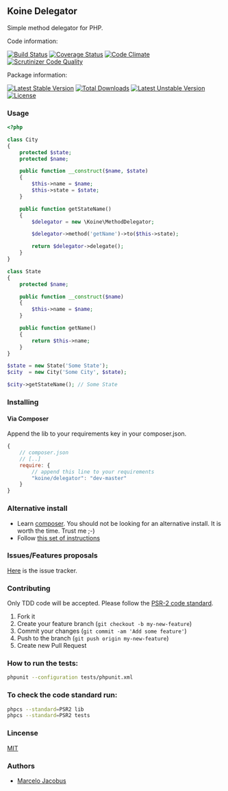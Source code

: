 Koine Delegator
-----------------

Simple method delegator for PHP.

Code information:

[![Build Status](https://travis-ci.org/koinephp/Delegator.png?branch=master)](https://travis-ci.org/koinephp/Delegator)
[![Coverage Status](https://coveralls.io/repos/koinephp/Delegator/badge.png)](https://coveralls.io/r/koinephp/Delegator)
[![Code Climate](https://codeclimate.com/github/koinephp/Delegator.png)](https://codeclimate.com/github/koinephp/Delegator)
[![Scrutinizer Code Quality](https://scrutinizer-ci.com/g/koinephp/Delegator/badges/quality-score.png?b=master)](https://scrutinizer-ci.com/g/koinephp/Delegator/?branch=master)

Package information:

[![Latest Stable Version](https://poser.pugx.org/koine/delegator/v/stable.svg)](https://packagist.org/packages/koine/delegator)
[![Total Downloads](https://poser.pugx.org/koine/delegator/downloads.svg)](https://packagist.org/packages/koine/delegator)
[![Latest Unstable Version](https://poser.pugx.org/koine/delegator/v/unstable.svg)](https://packagist.org/packages/koine/delegator)
[![License](https://poser.pugx.org/koine/delegator/license.svg)](https://packagist.org/packages/koine/delegator)

### Usage


```php
<?php

class City
{
    protected $state;
    protected $name;

    public function __construct($name, $state)
    {
        $this->name = $name;
        $this->state = $state;
    }

    public function getStateName()
    {
        $delegator = new \Koine\MethodDelegator;

        $delegator->method('getName')->to($this->state);

        return $delegator->delegate();
    }
}

class State
{
    protected $name;

    public function __construct($name)
    {
        $this->name = $name;
    }

    public function getName()
    {
        return $this->name;
    }
}

$state = new State('Some State');
$city  = new City('Some City', $state);

$city->getStateName(); // Some State
```

### Installing

#### Via Composer
Append the lib to your requirements key in your composer.json.

```javascript
{
    // composer.json
    // [..]
    require: {
        // append this line to your requirements
        "koine/delegator": "dev-master"
    }
}
```

### Alternative install
- Learn [composer](https://getcomposer.org). You should not be looking for an alternative install. It is worth the time. Trust me ;-)
- Follow [this set of instructions](#installing-via-composer)

### Issues/Features proposals

[Here](https://github.com/koinephp/delegator/issues) is the issue tracker.

### Contributing

Only TDD code will be accepted. Please follow the [PSR-2 code standard](https://github.com/php-fig/fig-standards/blob/master/accepted/PSR-2-coding-style-guide.md).

1. Fork it
2. Create your feature branch (`git checkout -b my-new-feature`)
3. Commit your changes (`git commit -am 'Add some feature'`)
4. Push to the branch (`git push origin my-new-feature`)
5. Create new Pull Request

### How to run the tests:

```bash
phpunit --configuration tests/phpunit.xml
```

### To check the code standard run:

```bash
phpcs --standard=PSR2 lib
phpcs --standard=PSR2 tests
```

### Lincense
[MIT](MIT-LICENSE)

### Authors

- [Marcelo Jacobus](https://github.com/mjacobus)

